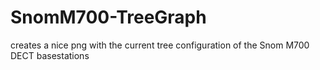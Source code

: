 # SnomM700-TreeGraph
creates a nice png with the current tree configuration of the Snom M700 DECT basestations
